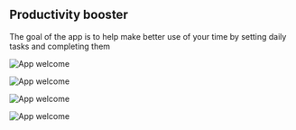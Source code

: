## Productivity booster

The goal of the app is to help make better use of your time by setting daily tasks and completing them

![App welcome](https://i.imgur.com/09PSrnj.jpg)

![App welcome](https://imgur.com/b8mhSGK.jpg)

![App welcome](https://imgur.com/Rz47H5t.jpg)

![App welcome](https://imgur.com/5mpULtE.jpg)



